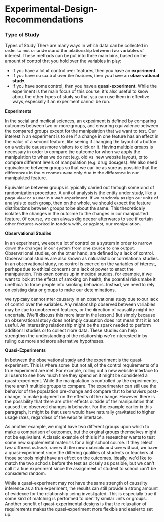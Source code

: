 # Experimental-Design-Recommendations

### Type of Study

Types of Study
There are many ways in which data can be collected in order to test or understand the relationship between two variables of interest. These methods can be put into three main bins, based on the amount of control that you hold over the variables in play:

- If you have a lot of control over features, then you have an **experiment**.
- If you have no control over the features, then you have an **observational study**.
- If you have some control, then you have a **quasi-experiment**.
While the experiment is the main focus of this course, it's also useful to know about the other types of study so that you can use them in effective ways, especially if an experiment cannot be run.

**Experiments**

In the social and medical sciences, an experiment is defined by comparing outcomes between two or more groups, and ensuring equivalence between the compared groups except for the manipulation that we want to test. Our interest in an experiment is to see if a change in one feature has an effect in the value of a second feature, like seeing if changing the layout of a button on a website causes more visitors to click on it. Having multiple groups is necessary in order to compare the outcome for when we apply the manipulation to when we do not (e.g. old vs. new website layout), or to compare different levels of manipulation (e.g. drug dosages). We also need equivalence between groups so that we can be as sure as possible that the differences in the outcomes were only due to the difference in our manipulated feature.

Equivalence between groups is typically carried out through some kind of randomization procedure. A unit of analysis is the entity under study, like a page view or a user in a web experiment. If we randomly assign our units of analysis to each group, then on the whole, we should expect the feature distributions between groups to be about the same. This theoretically isolates the changes in the outcome to the changes in our manipulated feature. Of course, we can always dig deeper afterwards to see if certain other features worked in tandem with, or against, our manipulation.

**Observational Studies**

In an experiment, we exert a lot of control on a system in order to narrow down the changes in our system from one source to one output. Observational studies, on the other hand, are defined by a lack of control. Observational studies are also known as naturalistic or correlational studies. In an observational study, no control is exerted on the variables of interest, perhaps due to ethical concerns or a lack of power to enact the manipulation. This often comes up in medical studies. For example, if we want to look at the effects of smoking on health, the potential risks make it unethical to force people into smoking behaviors. Instead, we need to rely on existing data or groups to make our determinations.

We typically cannot infer causality in an observational study due to our lack of control over the variables. Any relationship observed between variables may be due to unobserved features, or the direction of causality might be uncertain. (We'll discuss this more later in the lesson.) But simply because an observational study does not imply causation does not mean that it is not useful. An interesting relationship might be the spark needed to perform additional studies or to collect more data. These studies can help strengthen the understanding of the relationship we're interested in by ruling out more and more alternative hypotheses.

**Quasi-Experiments**

In between the observational study and the experiment is the quasi-experiment. This is where some, but not all, of the control requirements of a true experiment are met. For example, rolling out a new website interface to all users to see how much time they spend on it might be considered a quasi-experiment. While the manipulation is controlled by the experimenter, there aren't multiple groups to compare. The experimenter can still use the behavior of the population pre-change and compare that to behaviors post-change, to make judgment on the effects of the change. However, there is the possibility that there are other effects outside of the manipulation that caused the observed changes in behavior. For the example earlier in this paragraph, it might be that users would have naturally gravitated to higher usage rates, regardless of the website interface.

As another example, we might have two different groups upon which to make a comparison of outcomes, but the original groups themselves might not be equivalent. A classic example of this is if a researcher wants to test some new supplemental materials for a high school course. If they select two different schools, one with the new materials and one without, we have a quasi-experiment since the differing qualities of students or teachers at those schools might have an effect on the outcomes. Ideally, we'd like to match the two schools before the test as closely as possible, but we can't call it a true experiment since the assignment of student to school can't be considered random.

While a quasi-experiment may not have the same strength of causality inference as a true experiment, the results can still provide a strong amount of evidence for the relationship being investigated. This is especially true if some kind of matching is performed to identify similar units or groups. Another benefit of quasi-experimental designs is that the relaxation of requirements makes the quasi-experiment more flexible and easier to set up.
